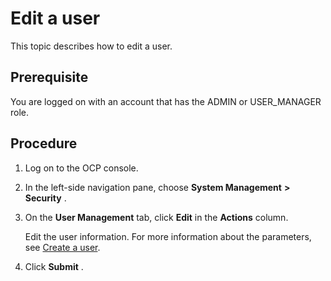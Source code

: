 Edit a user
================================

This topic describes how to edit a user.

**Prerequisite**
-------------------------------------

You are logged on with an account that has the ADMIN or USER_MANAGER role.

Procedure
------------------------------

1. Log on to the OCP console.

2. In the left-side navigation pane, choose **System Management** **\>** **Security** .

3. On the **User Management** tab, click **Edit** in the **Actions** column.

   Edit the user information. For more information about the parameters, see [Create a user](5.create-a-user-1.md).

4. Click **Submit** .
